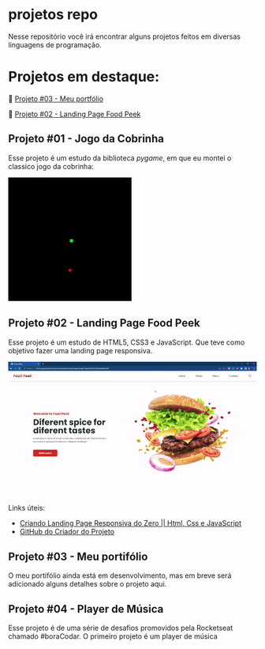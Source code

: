 # projetos repo
Nesse repositório você irá encontrar alguns projetos feitos em diversas linguagens de programação.

# Projetos em destaque:

📌 [Projeto #03 - Meu portfólio](#projeto-03---meu-portifólio)


📌 [Projeto #02 - Landing Page Food Peek](#projeto-02---landing-page-food-peek)

## Projeto #01 - Jogo da Cobrinha
Esse projeto é um estudo da biblioteca *pygame*, em que eu montei o classico jogo da cobrinha:

<img src="resultados/game-snake.gif" width="250">

## Projeto #02 - Landing Page Food Peek
Esse projeto é um estudo de HTML5, CSS3 e JavaScript. Que teve como objetivo fazer uma landing page responsiva.

<img src="resultados/landing-page-foodpeek.gif">

Links úteis:
- [Criando Landing Page Responsiva do Zero || Html, Css e JavaScript](https://www.youtube.com/watch?v=G8rUCF3BY6s&ab_channel=DEVenvolvente)
- [GitHub do Criador do Projeto](https://github.com/DevEnvolvente0190/LandingPage-Responsiva)

## Projeto #03 - Meu portifólio
O meu portifólio ainda está em desenvolvimento, mas em breve será adicionado alguns detalhes sobre o projeto aqui.

## Projeto #04 - Player de Música
Esse projeto é de uma série de desafios promovidos pela Rocketseat chamado #boraCodar.
O primeiro projeto é um player de música
